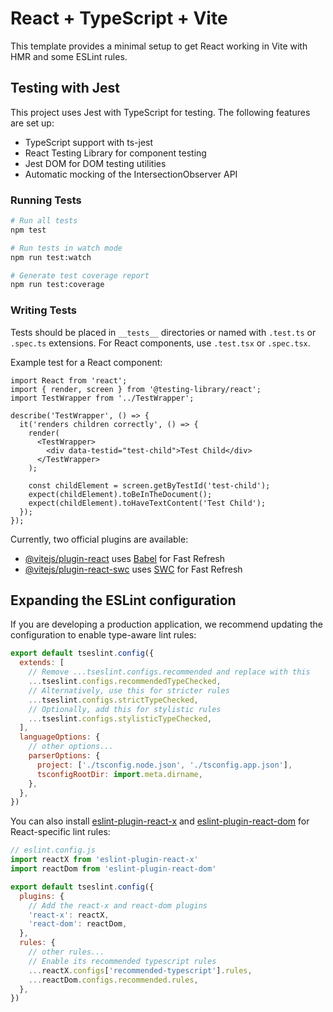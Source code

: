 # React + TypeScript + Vite

This template provides a minimal setup to get React working in Vite with HMR and some ESLint rules.

## Testing with Jest

This project uses Jest with TypeScript for testing. The following features are set up:

- TypeScript support with ts-jest
- React Testing Library for component testing
- Jest DOM for DOM testing utilities
- Automatic mocking of the IntersectionObserver API

### Running Tests

```bash
# Run all tests
npm test

# Run tests in watch mode
npm run test:watch

# Generate test coverage report
npm run test:coverage
```

### Writing Tests

Tests should be placed in `__tests__` directories or named with `.test.ts` or `.spec.ts` extensions. For React components, use `.test.tsx` or `.spec.tsx`.

Example test for a React component:

```tsx
import React from 'react';
import { render, screen } from '@testing-library/react';
import TestWrapper from '../TestWrapper';

describe('TestWrapper', () => {
  it('renders children correctly', () => {
    render(
      <TestWrapper>
        <div data-testid="test-child">Test Child</div>
      </TestWrapper>
    );

    const childElement = screen.getByTestId('test-child');
    expect(childElement).toBeInTheDocument();
    expect(childElement).toHaveTextContent('Test Child');
  });
});
```

Currently, two official plugins are available:

- [@vitejs/plugin-react](https://github.com/vitejs/vite-plugin-react/blob/main/packages/plugin-react) uses [Babel](https://babeljs.io/) for Fast Refresh
- [@vitejs/plugin-react-swc](https://github.com/vitejs/vite-plugin-react/blob/main/packages/plugin-react-swc) uses [SWC](https://swc.rs/) for Fast Refresh

## Expanding the ESLint configuration

If you are developing a production application, we recommend updating the configuration to enable type-aware lint rules:

```js
export default tseslint.config({
  extends: [
    // Remove ...tseslint.configs.recommended and replace with this
    ...tseslint.configs.recommendedTypeChecked,
    // Alternatively, use this for stricter rules
    ...tseslint.configs.strictTypeChecked,
    // Optionally, add this for stylistic rules
    ...tseslint.configs.stylisticTypeChecked,
  ],
  languageOptions: {
    // other options...
    parserOptions: {
      project: ['./tsconfig.node.json', './tsconfig.app.json'],
      tsconfigRootDir: import.meta.dirname,
    },
  },
})
```

You can also install [eslint-plugin-react-x](https://github.com/Rel1cx/eslint-react/tree/main/packages/plugins/eslint-plugin-react-x) and [eslint-plugin-react-dom](https://github.com/Rel1cx/eslint-react/tree/main/packages/plugins/eslint-plugin-react-dom) for React-specific lint rules:

```js
// eslint.config.js
import reactX from 'eslint-plugin-react-x'
import reactDom from 'eslint-plugin-react-dom'

export default tseslint.config({
  plugins: {
    // Add the react-x and react-dom plugins
    'react-x': reactX,
    'react-dom': reactDom,
  },
  rules: {
    // other rules...
    // Enable its recommended typescript rules
    ...reactX.configs['recommended-typescript'].rules,
    ...reactDom.configs.recommended.rules,
  },
})
```
